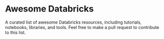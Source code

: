 # Awesome Databricks

A curated list of awesome Databricks resources, including tutorials, notebooks, libraries, and tools. Feel free to make a pull request to contribute to this list.

